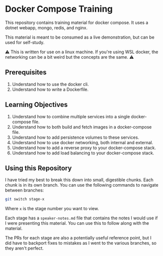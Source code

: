 # Docker Compose Training

This repository contains training material for docker compose. It uses a dotnet webapp, mongo, redis, and nginx.

This material is meant to be consumed as a live demonstration, but can be used for self-study.

⚠ This is written for use on a linux machine. If you're using WSL docker, the networking can be a bit weird but the concepts are the same. ⚠

## Prerequisites

1. Understand how to use the docker cli.
1. Understand how to write a Dockerfile.

## Learning Objectives

1. Understand how to combine multiple services into a single docker-compose file.
1. Understand how to both build and fetch images in a docker-compose file.
1. Understand how to add persistence volumes to these services.
1. Understand how to use docker networking, both internal and external.
1. Understand how to add a reverse proxy to your docker-compose stack.
1. Understand how to add load balancing to your docker-compose stack.

## Using this Repository

I have tried my best to break this down into small, digestible chunks. Each chunk is in its own branch. You can use the following commands to navigate between branches:

```bash
git switch stage-x
```

Where `x` is the stage number you want to view.

Each stage has a `speaker-notes.md` file that contains the notes I would use if I were presenting this material. You can use this to follow along with the material.

The PRs for each stage are also a potentially useful reference point, but I did have to backport fixes to mistakes as I went to the various branches, so they aren't perfect.

